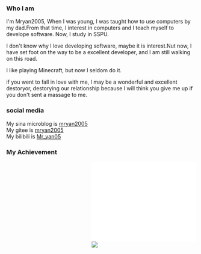 ### Who I am

I'm Mryan2005, When I was young, I was taught how to use computers by my dad.From that time, I interest in computers and I teach myself to develope software. Now, I study in SSPU.

I don't know why I love developing software, maybe it is interest.Nut now, I have set foot on the way to be a excellent developer, and I am still walking on this road.

I like playing Minecraft, but now I seldom do it.

if you went to fall in love with me, I may be a wonderful and excellent destoryor, destorying our relationship because I will think you give me up if  you don't sent a massage to me.  

### social media
My sina microblog is [mryan2005](https://weibo.com/mryan2005)  
My gitee is [mryan2005](https://gitee.com/Mryan2005)  
My bilibili is [Mr_yan05](https://space.bilibili.com/372328307)

### My Achievement
<img align="right" src="/github-metrics.svg" width = 55%></img>
<img align="right" src="https://github-readme-stats.vercel.app/api/top-langs/?username=Mryan2005&hide_title=true&hide_border=true&layout=compact&langs_count=6&text_color=000&icon_color=fff&bg_color=0,52fa5a,4dfcff,c64dff&theme=graywhite" width = 55%></img>
<!--
**Mryan2005/Mryan2005** is a ✨ _special_ ✨ repository because its `README.md` (this file) appears on your GitHub profile.

Here are some ideas to get started:

- 🔭 I’m currently working on ...
- 🌱 I’m currently learning ...
- 👯 I’m looking to collaborate on ...
- 🤔 I’m looking for help with ...
- 💬 Ask me about ...
- 📫 How to reach me: ...
- 😄 Pronouns: ...
- ⚡ Fun fact: ...
-->

